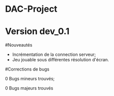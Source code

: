 # DAC-Project

# Version dev_0.1

#Nouveautés
- Incrémentation de la connection serveur;
- Jeu jouable sous différentes résolution d'écran.

#Corrections de bugs

0 Bugs mineurs trouvés;

0 Bugs majeurs trouvés

